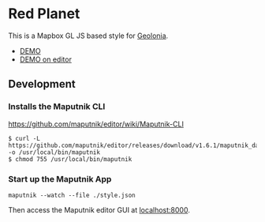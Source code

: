 # Red Planet

This is a Mapbox GL JS based style for [Geolonia](https://geolonia.com/).

* [DEMO](https://geolonia.github.io/preview?style=geolonia/red-planet)
* [DEMO on editor](https://editor.geolonia.com/?style=https://raw.githubusercontent.com/geolonia/red-planet/master/style.json)

## Development

### Installs the Maputnik CLI

https://github.com/maputnik/editor/wiki/Maputnik-CLI

```
$ curl -L https://github.com/maputnik/editor/releases/download/v1.6.1/maputnik_darwin -o /usr/local/bin/maputnik
$ chmod 755 /usr/local/bin/maputnik
```

### Start up the Maputnik App

```
maputnik --watch --file ./style.json
```

Then access the Maputnik editor GUI at [localhost:8000](https://localhost:8000/).
